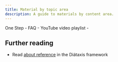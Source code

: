 ```yaml
---
title: Material by topic area
description: A guide to materials by content area.
---
```


One Step - FAQ - YouTube video playlist -

## Further reading

- Read [about reference](https://diataxis.fr/reference/) in the Diátaxis framework
